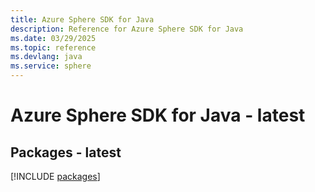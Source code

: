 ```yaml
---
title: Azure Sphere SDK for Java
description: Reference for Azure Sphere SDK for Java
ms.date: 03/29/2025
ms.topic: reference
ms.devlang: java
ms.service: sphere
---
```

# Azure Sphere SDK for Java - latest
## Packages - latest
[!INCLUDE [packages](sphere-index.md)]
